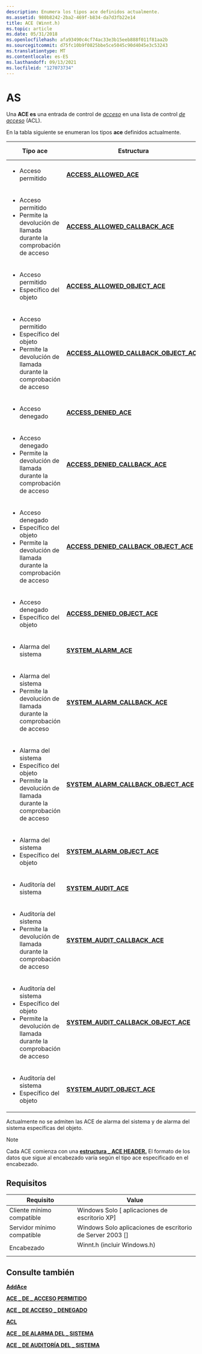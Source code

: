 ```yaml
---
description: Enumera los tipos ace definidos actualmente.
ms.assetid: 980b8242-2ba2-469f-b834-da7d3fb22e14
title: ACE (Winnt.h)
ms.topic: article
ms.date: 05/31/2018
ms.openlocfilehash: afa93490c4cf74ac33e3b15eeb888f011f81aa2b
ms.sourcegitcommit: d75fc10b9f0825bbe5ce5045c90d4045e3c53243
ms.translationtype: MT
ms.contentlocale: es-ES
ms.lasthandoff: 09/13/2021
ms.locfileid: "127073734"
---
```

# <a name="ace"></a>AS

Una **ACE es** una entrada de control de [*acceso*](/windows/desktop/SecGloss/a-gly) en una lista de control [*de acceso*](/windows/desktop/SecGloss/a-gly) (ACL).

En la tabla siguiente se enumeran los tipos **ace** definidos actualmente.




| Tipo ace | Estructura | Tipo de ACL | 
|----------|-----------|----------|
| <ul><li>Acceso permitido</li></ul> | <a href="/windows/desktop/api/Winnt/ns-winnt-access_allowed_ace"><strong>ACCESS_ALLOWED_ACE</strong></a> | Discrecional | 
| <ul><li>Acceso permitido</li><li>Permite la devolución de llamada durante la comprobación de acceso</li></ul> | <a href="/windows/desktop/api/Winnt/ns-winnt-access_allowed_callback_ace"><strong>ACCESS_ALLOWED_CALLBACK_ACE</strong></a> | Discrecional | 
| <ul><li>Acceso permitido</li><li>Específico del objeto</li></ul> | <a href="/windows/desktop/api/Winnt/ns-winnt-access_allowed_object_ace"><strong>ACCESS_ALLOWED_OBJECT_ACE</strong></a> | Discrecional | 
| <ul><li>Acceso permitido</li><li>Específico del objeto</li><li>Permite la devolución de llamada durante la comprobación de acceso</li></ul> | <a href="/windows/desktop/api/Winnt/ns-winnt-access_allowed_callback_object_ace"><strong>ACCESS_ALLOWED_CALLBACK_OBJECT_ACE</strong></a> | Discrecional | 
| <ul><li>Acceso denegado</li></ul> | <a href="/windows/desktop/api/Winnt/ns-winnt-access_denied_ace"><strong>ACCESS_DENIED_ACE</strong></a> | Discrecional | 
| <ul><li>Acceso denegado</li><li>Permite la devolución de llamada durante la comprobación de acceso</li></ul> | <a href="/windows/desktop/api/Winnt/ns-winnt-access_denied_callback_ace"><strong>ACCESS_DENIED_CALLBACK_ACE</strong></a> | Discrecional | 
| <ul><li>Acceso denegado</li><li>Específico del objeto</li><li>Permite la devolución de llamada durante la comprobación de acceso</li></ul> | <a href="/windows/desktop/api/Winnt/ns-winnt-access_denied_callback_object_ace"><strong>ACCESS_DENIED_CALLBACK_OBJECT_ACE</strong></a> | Discrecional | 
| <ul><li>Acceso denegado</li><li>Específico del objeto</li></ul> | <a href="/windows/desktop/api/Winnt/ns-winnt-access_denied_object_ace"><strong>ACCESS_DENIED_OBJECT_ACE</strong></a> | Discrecional | 
| <ul><li>Alarma del sistema</li></ul> | <a href="/windows/desktop/api/Winnt/ns-winnt-system_alarm_ace"><strong>SYSTEM_ALARM_ACE</strong></a> | Sistema | 
| <ul><li>Alarma del sistema</li><li>Permite la devolución de llamada durante la comprobación de acceso</li></ul> | <a href="/windows/desktop/api/Winnt/ns-winnt-system_alarm_callback_ace"><strong>SYSTEM_ALARM_CALLBACK_ACE</strong></a> | Sistema | 
| <ul><li>Alarma del sistema</li><li>Específico del objeto</li><li>Permite la devolución de llamada durante la comprobación de acceso</li></ul> | <a href="/windows/desktop/api/Winnt/ns-winnt-system_alarm_callback_object_ace"><strong>SYSTEM_ALARM_CALLBACK_OBJECT_ACE</strong></a> | Sistema | 
| <ul><li>Alarma del sistema</li><li>Específico del objeto</li></ul> | <a href="/windows/desktop/api/winnt/ns-winnt-system_alarm_object_ace"><strong>SYSTEM_ALARM_OBJECT_ACE</strong></a> | Sistema | 
| <ul><li>Auditoría del sistema</li></ul> | <a href="/windows/desktop/api/Winnt/ns-winnt-system_audit_ace"><strong>SYSTEM_AUDIT_ACE</strong></a> | Sistema | 
| <ul><li>Auditoría del sistema</li><li>Permite la devolución de llamada durante la comprobación de acceso</li></ul> | <a href="/windows/desktop/api/Winnt/ns-winnt-system_audit_callback_ace"><strong>SYSTEM_AUDIT_CALLBACK_ACE</strong></a> | Sistema | 
| <ul><li>Auditoría del sistema</li><li>Específico del objeto</li><li>Permite la devolución de llamada durante la comprobación de acceso</li></ul> | <a href="/windows/desktop/api/Winnt/ns-winnt-system_audit_callback_object_ace"><strong>SYSTEM_AUDIT_CALLBACK_OBJECT_ACE</strong></a> | Sistema | 
| <ul><li>Auditoría del sistema</li><li>Específico del objeto</li></ul> | <a href="/windows/desktop/api/Winnt/ns-winnt-system_alarm_object_ace"><strong>SYSTEM_AUDIT_OBJECT_ACE</strong></a> | Sistema | 




 

Actualmente no se admiten las ACE de alarma del sistema y de alarma del sistema específicas del objeto.

> [!Note]  
> Cada ACE comienza con una [**estructura \_ ACE HEADER.**](/windows/desktop/api/Winnt/ns-winnt-ace_header) El formato de los datos que sigue al encabezado varía según el tipo ace especificado en el encabezado.

 

## <a name="requirements"></a>Requisitos



| Requisito | Value |
|-------------------------------------|--------------------------------------------------------------------------------------------------------|
| Cliente mínimo compatible<br/> | Windows Solo \[ aplicaciones de escritorio XP\]<br/>                                                            |
| Servidor mínimo compatible<br/> | Windows Solo aplicaciones de escritorio de Server 2003 \[\]<br/>                                                   |
| Encabezado<br/>                   | <dl> <dt>Winnt.h (incluir Windows.h)</dt> </dl> |



## <a name="see-also"></a>Consulte también

<dl> <dt>

[**AddAce**](/windows/win32/api/securitybaseapi/nf-securitybaseapi-addace)
</dt> <dt>

[**ACE \_ DE \_ ACCESO PERMITIDO**](/windows/desktop/api/Winnt/ns-winnt-access_allowed_ace)
</dt> <dt>

[**ACE \_ DE ACCESO \_ DENEGADO**](/windows/desktop/api/Winnt/ns-winnt-access_denied_ace)
</dt> <dt>

[**ACL**](/windows/desktop/api/Winnt/ns-winnt-acl)
</dt> <dt>

[**ACE \_ DE ALARMA DEL \_ SISTEMA**](/windows/desktop/api/Winnt/ns-winnt-system_alarm_object_ace)
</dt> <dt>

[**ACE \_ DE AUDITORÍA DEL \_ SISTEMA**](/windows/desktop/api/Winnt/ns-winnt-system_audit_ace)
</dt> </dl>

